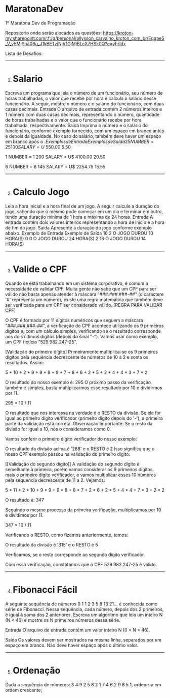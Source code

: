 # MaratonaDev
1º Maratona Dev de Programação

Repositorio onde serão alocados as questões:
https://kroton-my.sharepoint.com/:f:/g/personal/allysson_carvalho_kroton_com_br/Eqgae5_V_y5MjYha06u_J1kBETzjNjV1GjMjBLcX7HSk0Q?e=yhrIdx


Lista de Desafios:
_______________________________________________________________________________________________________________________________________________________________________________________________________________________________________________________________________________________________
1) # Salario
Escreva um programa que leia o número de um funcionário, seu número de horas trabalhadas, o valor que recebe por hora e calcula o salário desse funcionário. A seguir, mostre o número e o salário do funcionário, com duas casas decimais.
Entrada
O arquivo de entrada contém 2 números inteiros e 1 número com duas casas decimais, representando o número, quantidade de horas trabalhadas e o valor que o funcionário recebe por hora trabalhada, respectivamente.
Saída
Imprima o número e o salário do funcionário, conforme exemplo fornecido, com um espaço em branco antes e depois da igualdade. No caso do salário, também deve haver um espaço em branco após o $.
Exemplos de Entrada	          Exemplos de Saída
25                              NUMBER = 25
100                            SALARY = U$ 550.00
5.50

1                              NUMBER = 1
200                            SALARY = U$ 4100.00
20.50

6                               NUMBER = 6
145                            SALARY = U$ 2254.75
15.55


________________________________________________________________________________________________________________________________________________________________________________________________________________________________________________________________________________________________
2) # Calculo Jogo
Leia a hora inicial e a hora final de um jogo. A seguir calcule a duração do jogo, sabendo que o mesmo pode começar em um dia e terminar em outro, tendo uma duração mínima de 1 hora e máxima de 24 horas.
Entrada
A entrada contém dois valores inteiros representando a hora de início e a hora de fim do jogo.
Saída
Apresente a duração do jogo conforme exemplo abaixo.
Exemplo de Entrada	              Exemplo de Saída
16 2                            O JOGO DUROU 10 HORA(S)
0 0                             O JOGO DUROU 24 HORA(S)
2 16                            O JOGO DUROU 14 HORA(S)


________________________________________________________________________________________________________________________________________________________________________________________________________________________________________________________________________________________________
3) # Valide o CPF
Quando se está trabalhando em um sistema corporativo, é comum a necessidade de validar CPF. Muita gente não sabe que um CPF para ser válido não basta apenas atender à máscara "###.###.###-##" (o caractere '#' representa um número), existe uma regra matemática que também deve ser verificada para um CPF ser considerado válido. 
[REGRA PARA VALIDAR CPF]

O CPF é formado por 11 dígitos numéricos que seguem a máscara "###.###.###-##", a verificação do CPF acontece utilizando os 9 primeiros dígitos e, com um cálculo simples, verificando se o resultado corresponde aos dois últimos dígitos (depois do sinal "-").
Vamos usar como exemplo, um CPF fictício "529.982.247-25".

[Validação do primeiro dígito]
Primeiramente multiplica-se os 9 primeiros dígitos pela sequência decrescente de números de 10 à 2 e soma os resultados. Assim:

5 * 10 + 2 * 9 + 9 * 8 + 9 * 7 + 8 * 6 + 2 * 5 + 2 * 4 + 4 * 3 + 7 * 2

O resultado do nosso exemplo é: 295
O próximo passo da verificação também é simples, basta multiplicarmos esse resultado por 10 e dividirmos por 11.

295 * 10 / 11

O resultado que nos interessa na verdade é o RESTO da divisão. Se ele for igual ao primeiro dígito verificador (primeiro dígito depois do '-'), a primeira parte da validação está correta.
Observação Importante: Se o resto da divisão for igual a 10, nós o consideramos como 0.

Vamos conferir o primeiro dígito verificador do nosso exemplo:

O resultado da divisão acima é '268' e o RESTO é 2
Isso significa que o nosso CPF exemplo passou na validação do primeiro dígito.

[[Validação do segundo dígito]]
A validação do segundo dígito é semelhante à primeira, porém vamos considerar os 9 primeiros dígitos, mais o primeiro dígito verificador, e vamos multiplicar esses 10 números pela sequencia decrescente de 11 a 2. Vejamos:

5 * 11 + 2 * 10 + 9 * 9 + 9 * 8 + 8 * 7 + 2 * 6 + 2 * 5 + 4 * 4 + 7 * 3 + 2 * 2

O resultado é: 347

Seguindo o mesmo processo da primeira verificação, multiplicamos por 10 e dividimos por 11.

347 * 10 / 11

Verificando o RESTO, como fizemos anteriormente, temos:

O resultado da divisão é '315' e o RESTO é 5

Verificamos, se o resto corresponde ao segundo dígito verificador.

Com essa verificação, constatamos que o CPF 529.982.247-25 é válido.

_____________________________________________________________________________________________________________________________________________________________________
4) # Fibonacci Fácil
A seguinte sequência de números 0 1 1 2 3 5 8 13 21... é conhecida como série de Fibonacci. Nessa sequência, cada número, depois dos 2 primeiros, é igual à soma dos 2 anteriores. Escreva um algoritmo que leia um inteiro N (N < 46) e mostre os N primeiros números dessa série.

Entrada
O arquivo de entrada contém um valor inteiro N (0 < N < 46).

Saída
Os valores devem ser mostrados na mesma linha, separados por um espaço em branco. Não deve haver espaço após o último valor.


_______________________________________________________________________________________________________________________________________________________________________________________________________________________________________________________________________________________________

5) # Ordenação
Dada a sequência de números: 3 4 9 2 5 8 2 1 7 4 6 2 9 8 5 1, ordene-a em ordem crescente;
